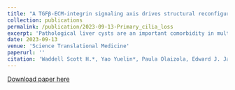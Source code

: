 ```yaml
---
title: "A TGFβ-ECM-integrin signaling axis drives structural reconfiguration of the bile duct to promote polycystic liver disease"
collection: publications
permalink: /publication/2023-09-13-Primary_cilia_loss
excerpt: 'Pathological liver cysts are an important comorbidity in multiple diseases and syndromes driven by dysfunction of the primary cilium (PC), a complex sensory organelle that protrudes from the apical surface of biliary epithelial cells (BECs). The essential nature of PC in liver development makes understanding the molecular role of this organelle in the structural maintenance of the adult bile duct challenging. Here, we show that PC loss deletion of Wdr35 in adult mouse BECs is sufficient to cause bile duct expansion, driving cyst formation through the de novo production of a fibronectin-rich pro-cystic microenvironment. This newly formed niche promotes both cell-autonomous changes in cell shape and duct-level mechanical rearrangements that converge to drive cyst-fission, a novel process whereby single, large cysts undergo morphological splitting. This process gives rise to many, smaller polycystic progeny and can be halted by pharmacological inhibition of a specific pro-cystic integrin receptor'
date: 2023-09-13
venue: 'Science Translational Medicine'
paperurl: ''
citation: 'Waddell Scott H.*, Yao Yuelin*, Paula Olaizola, Edward J. Jarman, Konstantinos Gournopanos, Ersi Christodoulou, Philippe Gautier et al. "A TGFβ-ECM-integrin signaling axis drives structural reconfiguration of the bile duct to promote polycystic liver disease." Science Translational Medicine 15, no.713 (2023): 10.1126/scitranslmed.abq5930'
---
```


[Download paper here](https://www.science.org/doi/10.1126/scitranslmed.abq5930)
